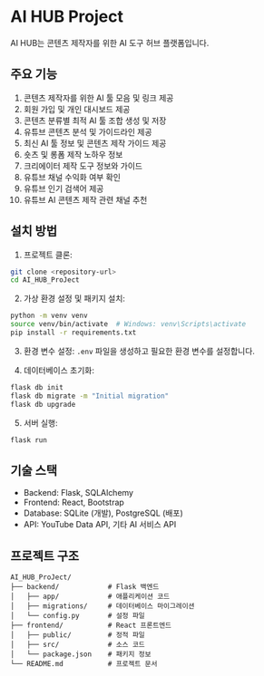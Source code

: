 # AI HUB Project

AI HUB는 콘텐츠 제작자를 위한 AI 도구 허브 플랫폼입니다.

## 주요 기능

1. 콘텐츠 제작자를 위한 AI 툴 모음 및 링크 제공
2. 회원 가입 및 개인 대시보드 제공
3. 콘텐츠 분류별 최적 AI 툴 조합 생성 및 저장
4. 유튜브 콘텐츠 분석 및 가이드라인 제공
5. 최신 AI 툴 정보 및 콘텐츠 제작 가이드 제공
6. 숏츠 및 롱폼 제작 노하우 정보
7. 크리에이터 제작 도구 정보와 가이드
8. 유튜브 채널 수익화 여부 확인
9. 유튜브 인기 검색어 제공
10. 유튜브 AI 콘텐츠 제작 관련 채널 추천

## 설치 방법

1. 프로젝트 클론:
```bash
git clone <repository-url>
cd AI_HUB_ProJect
```

2. 가상 환경 설정 및 패키지 설치:
```bash
python -m venv venv
source venv/bin/activate  # Windows: venv\Scripts\activate
pip install -r requirements.txt
```

3. 환경 변수 설정:
`.env` 파일을 생성하고 필요한 환경 변수를 설정합니다.

4. 데이터베이스 초기화:
```bash
flask db init
flask db migrate -m "Initial migration"
flask db upgrade
```

5. 서버 실행:
```bash
flask run
```

## 기술 스택

- Backend: Flask, SQLAlchemy
- Frontend: React, Bootstrap
- Database: SQLite (개발), PostgreSQL (배포)
- API: YouTube Data API, 기타 AI 서비스 API

## 프로젝트 구조

```
AI_HUB_ProJect/
├── backend/            # Flask 백엔드
│   ├── app/            # 애플리케이션 코드
│   ├── migrations/     # 데이터베이스 마이그레이션
│   └── config.py       # 설정 파일
├── frontend/           # React 프론트엔드
│   ├── public/         # 정적 파일
│   ├── src/            # 소스 코드
│   └── package.json    # 패키지 정보
└── README.md           # 프로젝트 문서
```
